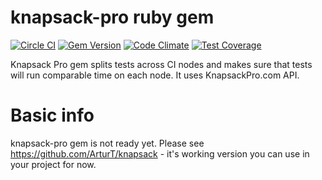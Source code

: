 # knapsack-pro ruby gem

[![Circle CI](https://circleci.com/gh/KnapsackPro/knapsack-pro-ruby.svg)](https://circleci.com/gh/KnapsackPro/knapsack-pro-ruby)
[![Gem Version](https://badge.fury.io/rb/knapsack-pro.svg)](https://rubygems.org/gems/knapsack-pro)
[![Code Climate](https://codeclimate.com/github/KnapsackPro/knapsack-pro-ruby/badges/gpa.svg)](https://codeclimate.com/github/KnapsackPro/knapsack-pro-ruby)
[![Test Coverage](https://codeclimate.com/github/KnapsackPro/knapsack-pro-ruby/badges/coverage.svg)](https://codeclimate.com/github/KnapsackPro/knapsack-pro-ruby)

Knapsack Pro gem splits tests across CI nodes and makes sure that tests will run comparable time on each node. It uses KnapsackPro.com API.

# Basic info

knapsack-pro gem is not ready yet. Please see https://github.com/ArturT/knapsack - it's working version you can use in your project for now.
